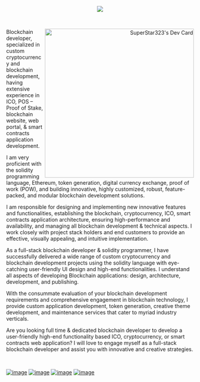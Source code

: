 <p align="center">
  <a href="https://superstar323.netlify.app/" target="_blank""><img src="https://readme-typing-svg.herokuapp.com/?lines=SuperStar323;Blockchain%20Developer;Web%20and%20Mobile%20master;8%2B%20years%20of%20rich%20experience&font=Pacifico&center=true&width=650&height=120&color=58a6ff&vCenter=true&size=45%22"></a>
</p>
<br />
<div>
<a align="right" href="https://app.daily.dev/CarlosArthur"><img align="right" src="https://api.daily.dev/devcards/83e5e3242b8648ecaa524fac861c4e21.png?r=eov"  width="400" alt="SuperStar323's Dev Card"/></a>

Blockchain developer, specialized in custom cryptocurrency and blockchain development, having extensive experience in ICO, POS – Proof of Stake, blockchain website, web portal, & smart contracts application development.

I am very proficient with the solidity programming language, Ethereum, token generation, digital currency exchange, proof of work (POW), and building innovative, highly customized, robust, feature-packed, and modular blockchain development solutions.

I am responsible for designing and implementing new innovative features and functionalities, establishing the blockchain, cryptocurrency, ICO, smart contracts application architecture, ensuring high-performance and availability, and managing all blockchain development & technical aspects. I work closely with project stack holders and end customers to provide an effective, visually appealing, and intuitive implementation.

As a full-stack blockchain developer & solidity programmer, I have successfully delivered a wide range of custom cryptocurrency and blockchain development projects using the solidity language with eye-catching user-friendly UI design and high-end functionalities. I understand all aspects of developing Blockchain applications: design, architecture, development, and publishing.

With the consummate evaluation of your blockchain development requirements and comprehensive engagement in blockchain technology, I provide custom application development, token generation, creative theme development, and maintenance services that cater to myriad industry verticals.

Are you looking full time & dedicated blockchain developer to develop a user-friendly high-end functionality based ICO, cryptocurrency, or smart contracts web application? I will love to engage myself as a full-stack blockchain developer and assist you with innovative and creative strategies.                                                                                          
</div>
<br />

[![image](https://img.shields.io/badge/Gmail-D14836?style=for-the-badge&logo=gmail&logoColor=white)](mailto:ynvoker823@gmail.com)
[![image](https://img.shields.io/badge/Skype-0078d4?style=for-the-badge&logo=skype&logoColor=white)](https://join.skype.com/invite/xJV1HfQNQTyQ)
[![image](https://img.shields.io/badge/Telegram-3390ec?style=for-the-badge&logo=telegram&logoColor=white)](https://t.me/topDev0323)
[![image](https://img.shields.io/badge/Discord-7289DA?style=for-the-badge&logo=discord&logoColor=white)](https://discord.com/users/1040597652296974366)

<br />
